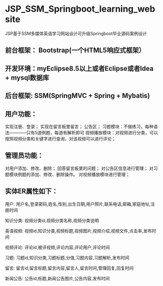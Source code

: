 # JSP_SSM_Springboot_learning_website
JSP基于SSM多媒体英语学习网站设计可升级Springboot毕业源码案例设计

## 前台框架： Bootstrap(一个HTML5响应式框架）
## 开发环境：myEclipse8.5以上或者Eclipse或者Idea + mysql数据库
## 后台框架: SSM(SpringMVC + Spring + Mybatis)

## 用户功能：
  实现注册、登录；
  实现在留言板里留言；
  公告区；
  习题模块：不做练习，每种语法————只有5道例题，每道有解析即可
  视频播放模块：对视频进行分类，可以按照视频分类和关键字进行查询，对该视频可以进行评论；
## 管理员功能：
  对用户添加、修改、删除；
  回答留言板里的问题；
  对公告区信息进行管理；
  对习题模块例题的添加、修改、删除操作。
  对视频播放模块进行管理；

## 实体ER属性如下：
用户: 用户名,登录密码,姓名,性别,出生日期,用户照片,联系电话,邮箱,家庭地址,注册时间

知识分类: 视频分类id,视频分类名称,视频分类说明

英语视频: 视频id,知识分类,视频标题,视频图片,视频介绍,视频文件,点击率,发布时间

视频评论: 评论id,被评视频,评论内容,评论用户,评论时间

习题: 习题id,知识分类,习题标题,分值,习题内容,习题解析,发布时间

留言: 留言id,留言标题,留言内容,留言人,留言时间,管理回复,回复时间

新闻公告: 公告id,标题,新闻公告图片,公告内容,发布时间
